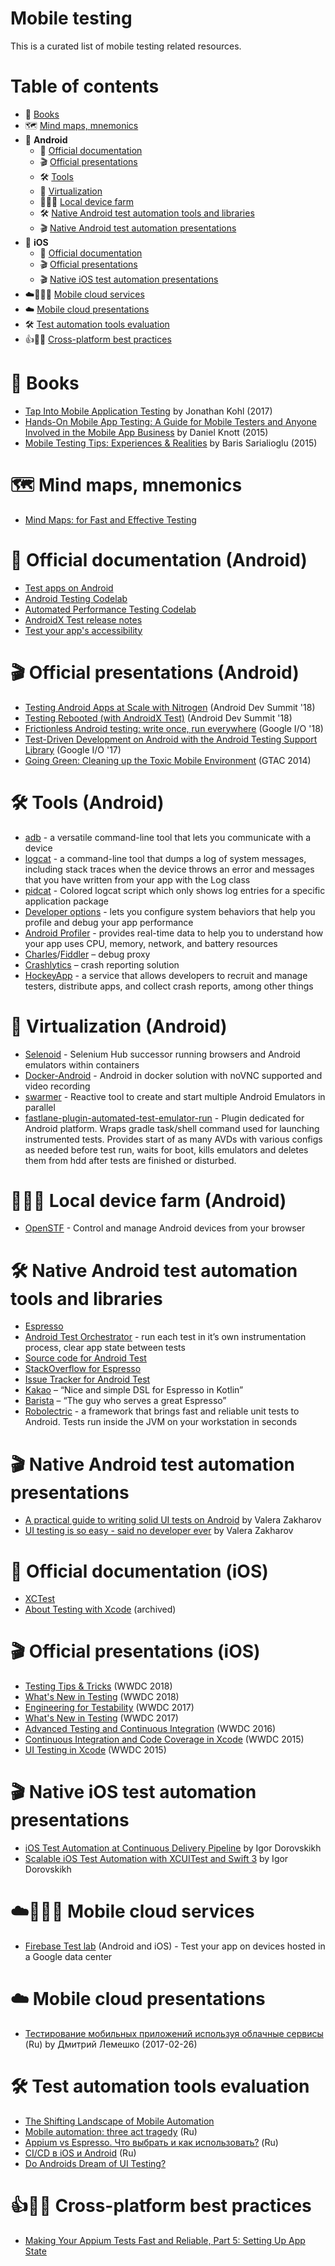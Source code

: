 # Mobile testing

This is a curated list of mobile testing related resources.

# Table of contents

* :blue_book: [Books](#books)
* :world_map: [Mind maps, mnemonics](#mind-maps-mnemonics)
* :robot: **Android**
  * :scroll: [Official documentation](#official-documentation-android)
  * :clapper: [Official presentations](#official-presentations-android)
  * :hammer_and_wrench: [Tools](#tools-android)
  * :ghost: [Virtualization](#virtualization-android)
  * :iphone::man_farmer: [Local device farm](#local-device-farm-android)
  * :hammer_and_wrench: [Native Android test automation tools and libraries](#native-android-test-automation-tools-and-libraries)
  * :clapper: [Native Android test automation presentations](#native-android-test-automation-presentations)
* :green_apple: **iOS**
  * :scroll: [Official documentation](#official-documentation-ios)
  * :clapper: [Official presentations](#official-presentations-ios)
  * :clapper: [Native iOS test automation presentations](#native-ios-test-automation-presentations)
* :cloud::iphone::man_farmer: [Mobile cloud services](#mobile-cloud-services)
* :cloud: [Mobile cloud presentations](#mobile-cloud-presentations)
* :hammer_and_wrench: [Test automation tools evaluation](#test-automation-tools-evaluation)
* :thumbsup::green_apple::robot: [Cross-platform best practices](#cross-platform-best-practices)

# :blue_book: Books

* [Tap Into Mobile Application Testing](https://leanpub.com/testmobileapps) by Jonathan Kohl (2017)
* [Hands-On Mobile App Testing: A Guide for Mobile Testers and Anyone Involved in the Mobile App Business](https://www.amazon.com/Hands-Mobile-App-Testing-Involved/dp/0134191714) by Daniel Knott (2015)
* [Mobile Testing Tips: Experiences & Realities](https://www.amazon.com/Mobile-Testing-Tips-Experiences-Realities/dp/6056414035) by Baris Sarialioglu (2015)

# :world_map: Mind maps, mnemonics

* [Mind Maps: for Fast and Effective Testing](https://badootech.badoo.com/mind-maps-for-fast-and-effective-testing-30aab6bea6f4)

# :scroll: Official documentation (Android)

* [Test apps on Android](https://developer.android.com/training/testing/)
* [Android Testing Codelab](https://codelabs.developers.google.com/codelabs/android-testing/index.html#0)
* [Automated Performance Testing Codelab](https://codelabs.developers.google.com/codelabs/android-perf-testing/index.html#0)
* [AndroidX Test release notes](https://developer.android.com/training/testing/release-notes)
* [Test your app's accessibility](https://developer.android.com/training/accessibility/testing)

# :clapper: Official presentations (Android)

* [Testing Android Apps at Scale with Nitrogen](https://www.youtube.com/watch?v=-_kZC29sWAo) (Android Dev Summit '18)
* [Testing Rebooted (with AndroidX Test)](https://www.youtube.com/watch?v=4m2yYSTdvIg) (Android Dev Summit '18)
* [Frictionless Android testing: write once, run everywhere](https://www.youtube.com/watch?v=wYMIadv9iF8) (Google I/O '18)
* [Test-Driven Development on Android with the Android Testing Support Library](https://www.youtube.com/watch?v=pK7W5npkhho) (Google I/O '17)
* [Going Green: Cleaning up the Toxic Mobile Environment](https://www.youtube.com/watch?v=aHcmsK9jfGU) (GTAC 2014)

# :hammer_and_wrench: Tools (Android)

* [adb](https://developer.android.com/studio/command-line/adb) - a versatile command-line tool that lets you communicate with a device
* [logcat](https://developer.android.com/studio/command-line/logcat) - a command-line tool that dumps a log of system messages, including stack traces when the device throws an error and messages that you have written from your app with the Log class
* [pidcat](https://github.com/JakeWharton/pidcat) - Colored logcat script which only shows log entries for a specific application package
* [Developer options](https://developer.android.com/studio/debug/dev-options) - lets you configure system behaviors that help you profile and debug your app performance
* [Android Profiler](https://developer.android.com/studio/profile/android-profiler) - provides real-time data to help you to understand how your app uses CPU, memory, network, and battery resources
* [Charles](https://www.charlesproxy.com/)/[Fiddler](https://www.telerik.com/fiddler) – debug proxy
* [Crashlytics](https://docs.fabric.io/apple/crashlytics/overview.html) – crash reporting solution
* [HockeyApp](https://hockeyapp.net/apps/) - a service that allows developers to recruit and manage testers, distribute apps, and collect crash reports, among other things

# :ghost: Virtualization (Android)

* [Selenoid](https://github.com/aerokube/selenoid) - Selenium Hub successor running browsers and Android emulators within containers
* [Docker-Android](https://github.com/butomo1989/docker-android) - Android in docker solution with noVNC supported and video recording
* [swarmer](https://github.com/gojuno/swarmer) - Reactive tool to create and start multiple Android Emulators in parallel
* [fastlane-plugin-automated-test-emulator-run](https://github.com/AzimoLabs/fastlane-plugin-automated-test-emulator-run) - Plugin dedicated for Android platform. Wraps gradle task/shell command used for launching instrumented tests. Provides start of as many AVDs with various configs as needed before test run, waits for boot, kills emulators and deletes them from hdd after tests are finished or disturbed.

# :iphone::man_farmer: Local device farm (Android)

* [OpenSTF](https://openstf.io/) - Control and manage Android devices from your browser

# :hammer_and_wrench: Native Android test automation tools and libraries

* [Espresso](https://developer.android.com/training/testing/espresso/)
* [Android Test Orchestrator](https://developer.android.com/training/testing/junit-runner#using-android-test-orchestrator) - run each test in it’s own instrumentation process, clear app state between tests
* [Source code for Android Test](https://github.com/android/android-test)
* [StackOverflow for Espresso](https://stackoverflow.com/questions/tagged/android-espresso)
* [Issue Tracker for Android Test](https://issuetracker.google.com/issues?q=componentid:192735%2B)
* [Kakao](https://github.com/agoda-com/Kakao) – “Nice and simple DSL for Espresso in Kotlin”
* [Barista](https://github.com/SchibstedSpain/Barista) – “The guy who serves a great Espresso”
* [Robolectric](http://robolectric.org/) - a framework that brings fast and reliable unit tests to Android. Tests run inside the JVM on your workstation in seconds

# :clapper: Native Android test automation presentations

* [A practical guide to writing solid UI tests on Android](https://slideslive.com/38897360/a-practical-guide-to-writing-solid-ui-tests-on-android-en) by Valera Zakharov
* [UI testing is so easy - said no developer ever](https://www.youtube.com/watch?v=SkkO6x6LhCQ) by Valera Zakharov

# :scroll: Official documentation (iOS)

* [XCTest](https://developer.apple.com/documentation/xctest)
* [About Testing with Xcode](https://developer.android.com/training/testing/) (archived)

# :clapper: Official presentations (iOS)

* [Testing Tips & Tricks](https://developer.apple.com/videos/play/wwdc2018/417) (WWDC 2018)
* [What's New in Testing](https://developer.apple.com/videos/play/wwdc2018/403/) (WWDC 2018)
* [Engineering for Testability](https://developer.apple.com/videos/play/wwdc2017/414/) (WWDC 2017)
* [What's New in Testing](https://developer.apple.com/videos/play/wwdc2017/409) (WWDC 2017)
* [Advanced Testing and Continuous Integration](https://developer.apple.com/videos/play/wwdc2016/409) (WWDC 2016)
* [Continuous Integration and Code Coverage in Xcode](https://developer.apple.com/videos/play/wwdc2015/410/) (WWDC 2015)
* [UI Testing in Xcode](https://developer.apple.com/videos/wwdc/2015/?id=406) (WWDC 2015)

# :clapper: Native iOS test automation presentations

* [iOS Test Automation at Continuous Delivery Pipeline](https://www.youtube.com/watch?v=ImR956OKTn4) by Igor Dorovskikh
* [Scalable iOS Test Automation with XCUITest and Swift 3](https://www.youtube.com/watch?v=xOxvCcidIf0) by Igor Dorovskikh

# :cloud::iphone::man_farmer: Mobile cloud services

* [Firebase Test lab](https://firebase.google.com/docs/test-lab/) (Android and iOS) - Test your app on devices hosted in a Google data center

# :cloud: Mobile cloud presentations

* [Тестирование мобильных приложений используя облачные сервисы](https://www.youtube.com/watch?v=fLb2T02UBMI) (Ru) by Дмитрий Лемешко (2017-02-26)

# :hammer_and_wrench: Test automation tools evaluation

* [The Shifting Landscape of Mobile Automation](https://www.youtube.com/watch?v=AV8p2aeqsOg)
* [Mobile automation: three act tragedy](https://seleniumcamp.com/talk/mobile-automation-three-act-tragedy/) (Ru)
* [Appium vs Espresso. Что выбрать и как использовать?](https://www.youtube.com/watch?v=A1_Xzcs_Fec) (Ru)
* [СI/CD в iOS и Android](https://www.youtube.com/watch?v=y0wxtyUQZ1I) (Ru)
* [Do Androids Dream of UI Testing?](https://arturdryomov.online/posts/do-androids-dream-of-ui-testing/)

# :thumbsup::green_apple::robot: Cross-platform best practices

* [Making Your Appium Tests Fast and Reliable, Part 5: Setting Up App State](https://appiumpro.com/editions/23)